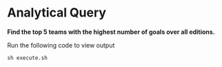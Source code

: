 # Analytical Query 

**Find the top 5 teams with the highest number of goals over all editions.**

Run the following code to view output

```
sh execute.sh
```

